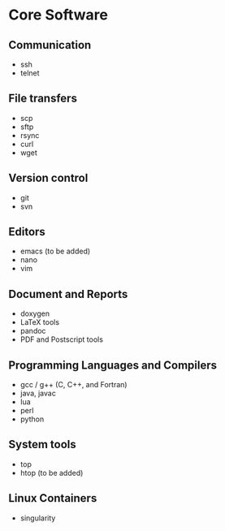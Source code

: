 # Core Software

## Communication

* ssh
* telnet


## File transfers

* scp
* sftp
* rsync
* curl
* wget


## Version control

* git
* svn


## Editors

* emacs (to be added)
* nano
* vim


## Document and Reports

* doxygen
* LaTeX tools
* pandoc
* PDF and Postscript tools


## Programming Languages and Compilers

* gcc / g++ (C, C++, and Fortran)
* java, javac
* lua
* perl
* python


## System tools

* top
* htop (to be added)


## Linux Containers

* singularity
